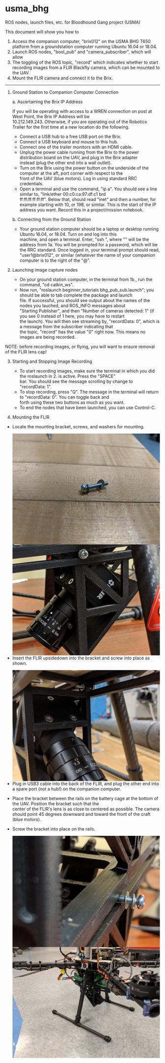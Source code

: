 # usma_bhg
ROS nodes, launch files, etc. for Bloodhound Gang project (USMA)

This document will show you how to 
1. Access the companion computer, "brix012" on the USMA BHG T650 platform from a groundstation computer running Ubuntu 16.04 or 18.04.
2. Launch ROS nodes, "bool_pub" and "camera_subscriber", which will allow
3. The toggling of the ROS topic, "record" which indicates whether to start recording images from a FLIR Blackfly camera, which can be mounted to the UAV.
4. Mount the FLIR camera and connect it to the Brix.
------------------------------------------------------
1. Ground Station to Companion Computer Connection
   
   a. Ascertaining the Brix IP Address
   
   If you will be operating with access to a WREN connection on post at West Point, the Brix IP Address will be   
   10.212.149.243. 
   Otherwise, if you are operating out of the Robotics Trailer for the first time at a new location do the following.
   - Connect a USB hub to a free USB port on the Brix.
   - Connect a USB keyboard and mouse to this hub.
   - Connect one of the trailer monitors with an HDMI cable.
   - Unplug the power cable running from the Brix to the power distribution board on the UAV, and plug in the Brix adapter        
     instead (plug the other end into a wall outlet).
   - Turn on the Brix using the power button on the underside of the computer at the aft, port corner with respect to the          
     front of the UAV (blue motors).  Log in using standard RRC credentials.
   - Open a terminal and use the command, "ip a".  You should see a line similar to, "link/ether 00:c0:ca:97:df:c1 brd            
     ff:ff:ff:ff:ff:ff".  Below that, should read "inet" and then a number, for example starting with 10, or 198, or 
     similar.  This is the start of the IP address you want.  Record this in a project/mission notebook.
   
   b. Connecting from the Ground Station
   - Your ground station computer should be a laptop or desktop running Ubuntu 16.04, or 18.04.  Turn on and log into this        
     machine, and open a terminal.  Enter, "ssh <UAV IP>", where "<UAV IP>" will be the address from 1a.  You will be 
     prompted for a password, which will be the RRC standard.  Once logged in, your terminal prompt should read,    
     "user1@brix012", or similar (whatever the name of your companion computer is to the right of the "@".
   
2. Launching image capture nodes
   - On your ground station computer, in the terminal from 1b., run the command, "cd catkin_ws".
   - Now run, "roslaunch beginner_tutorials bhg_pub_sub.launch"; you should be able to tab complete the package and launch        
     file.  If successful, you should see output about the names of the nodes you lauched, and ROS_INFO messages about            
     "Starting Publisher", and then "Number of cameras detected: 1" (if you see 0 instead of 1 here, you may have to restart      
     the launch).  You will then see streaming by, "recordData: 0", which is a message from the subscriber indicating that        
     the topic, "record" has the value "0" right now.  This means no images are being recorded.  
  
  NOTE: before recording images, or flying, you will want to ensure removal of the FLIR lens cap!

3. Starting and Stopping Image Recording
   - To start recording images, make sure the terminal in which you did the roslaunch in 2. is active.  Press the "SPACE"                          
     bar.  You should see the message scrolling by change to "recordData: 1".
   - To stop recording, press "Q".  The message in the terminal will return to "recordData: 0".  You can toggle back and            
     forth using these two buttons as much as you want.
   - To end the nodes that have been launched, you can use Control-C.
   
 4. Mounting the FLIR
   - Locate the mounting bracket, screws, and washers for mounting.
     
     <img src="Bracket_to_Battery-Cage.jpg"
     alt="screws and washers"
     style="float: left; margin-right: 10px;" />
     <img src="FLIR_in_Bracket.jpg"
     alt="bracket"
     style="float: left; margin-right: 10px;" />
     
   - Insert the FLIR upsidedown into the bracket and screw into place as shown.
     
     <img src="FLIR_in_Bracket2.jpg"
     alt="bracket insall"
     style="float: left; margin-right: 10px;" />
     
   - Plug in USB3 cable into the back of the FLIR, and plug the other end into a spare port (not a hub!) on the companion          computer.  
   - Place the bracket between the rails on the battery cage at the bottom of the UAV.  Position the bracket such that the  
     center of the FLIR's lens is as close to centered as possible.  The camera should point 45 degrees downward and toward 
     the front of the craft (blue motors).
   - Screw the bracket into place on the rails.
     
     <img src="FLIR_Screws_Washers.jpg"
     alt="screws and washers install"
     style="float: left; margin-right: 10px;" />
     <img src="FLIR_Installed.jpg"
     alt="fully installed"
     style="float: left; margin-right: 10px;" />
